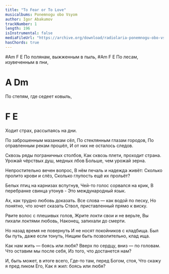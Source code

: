 ```yaml
---
title: "To Fear or To Love"
musicalbums: Ponemnogu obo Vsyom
author: Igor Abakumov
trackNumber: 1
length: 196
isInstrumental: false
mediaFileUrl: "https://archive.org/download/radiolaria-ponemnogu-obo-vsyom/01-boyas_ili_lyubya.mp3"
hasChords: true
---
```


#Am           F           E
По полянам, выжженным в пыль,
#Am            F           E
По лесам, изувеченным в пни,
#       A          Dm
По степям, где седеет ковыль,
# F                 E
Ходит страх, рассыпаясь на дни.

По заброшенным мазанкам сёл,
По стеклянным глазам городов,
По отравленным рекам прошёл,
И от них не осталось следов.

Сквозь ряды пограничных столбов,
Как сквозь плети, проходит страна.
Урожай чёрствых душ, медных лбов
Больше, чем урожай зерна.

Непростительно вечен вопрос,
В нём печаль и надежда живёт:
Сколько пролито крови и слёз,
Сколько глупость ещё их прольёт?

Белых птиц на карнизах вспугнув,
Чей-то голос сорвался на крик,
В перебранке свинца утонув -
Это международный язык.

Ах, как трудно любовь доказать.
Все слова — как водой по песку,
Но понятно, что хочет сказать
Ствол, приставленный прямо к виску.

Рвите волос с плешивых голов,
Жрите локти свои и не верьте,
Вы пихали локтями любовь,
Наконец, запихали до смерти.

Но назад время не повернуть
И не носят покойников с кладбища.
Был бы путь, даже если тонуть,
Нищим быть позволительно, клад ища.

Как нам жить — боясь или любя?
Вверх по сердцу, вниз — по головам.
Что оставим мы после себя,
Из того, что достанется нам?

И, быть может, в итоге всего,
Где-то там, перед Богом, стоя,
Что скажу я пред ликом Его,
Как я жил: боясь или любя?
